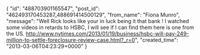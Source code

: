  {
   "id": "488703901165547",
   "post_id": "462493170453287_488691414500129",
   "from_name": "Fiona Munro",
   "message": "Well Rick looks like your in luck being it that bank ! I watched some videos in retards to HSBC, I will see if I can find them here is one from the US. http://www.nytimes.com/2013/01/19/business/hsbc-will-pay-249-million-to-settle-foreclosure-review-case.html?_r=0",
   "created_time": "2013-03-06T04:23:29+0000"
 }
